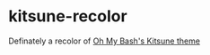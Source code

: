 # kitsune-recolor

Definately a recolor of [Oh My Bash's Kitsune theme](https://github.com/ohmybash/oh-my-bash/tree/master/themes/kitsune)
